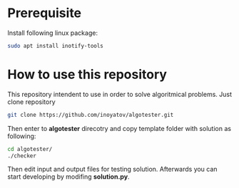 # Prerequisite

Install following linux package:

```bash
sudo apt install inotify-tools
```

# How to use this repository

This repository intendent to use in order to solve algoritmical problems.
Just clone repository

```bash
git clone https://github.com/inoyatov/algotester.git
```

Then enter to **algotester** direcotry and copy template folder with solution
as following:

```bash
cd algotester/
./checker
```

Then edit input and output files for testing solution. 
Afterwards you can start developing by modifing **solution.py**.
